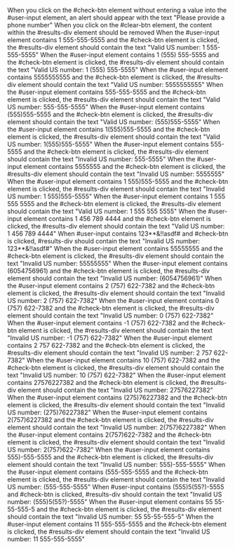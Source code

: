 When you click on the #check-btn element without entering a value into the #user-input element, an alert should appear with the text "Please provide a phone number"
When you click on the #clear-btn element, the content within the #results-div element should be removed
When the #user-input element contains 1 555-555-5555 and the #check-btn element is clicked, the #results-div element should contain the text "Valid US number: 1 555-555-5555"
When the #user-input element contains 1 (555) 555-5555 and the #check-btn element is clicked, the #results-div element should contain the text "Valid US number: 1 (555) 555-5555"
When the #user-input element contains 5555555555 and the #check-btn element is clicked, the #results-div element should contain the text "Valid US number: 5555555555"
When the #user-input element contains 555-555-5555 and the #check-btn element is clicked, the #results-div element should contain the text "Valid US number: 555-555-5555"
When the #user-input element contains (555)555-5555 and the #check-btn element is clicked, the #results-div element should contain the text "Valid US number: (555)555-5555"
When the #user-input element contains 1(555)555-5555 and the #check-btn element is clicked, the #results-div element should contain the text "Valid US number: 1(555)555-5555"
When the #user-input element contains 555-5555 and the #check-btn element is clicked, the #results-div element should contain the text "Invalid US number: 555-5555"
When the #user-input element contains 5555555 and the #check-btn element is clicked, the #results-div element should contain the text "Invalid US number: 5555555"
When the #user-input element contains 1 555)555-5555 and the #check-btn element is clicked, the #results-div element should contain the text "Invalid US number: 1 555)555-5555"
When the #user-input element contains 1 555 555 5555 and the #check-btn element is clicked, the #results-div element should contain the text "Valid US number: 1 555 555 5555"
When the #user-input element contains 1 456 789 4444 and the #check-btn element is clicked, the #results-div element should contain the text "Valid US number: 1 456 789 4444"
When #user-input contains 123**&!!asdf# and #check-btn is clicked, #results-div should contain the text "Invalid US number: 123**&!!asdf#"
When the #user-input element contains 55555555 and the #check-btn element is clicked, the #results-div element should contain the text "Invalid US number: 55555555"
When the #user-input element contains (6054756961) and the #check-btn element is clicked, the #results-div element should contain the text "Invalid US number: (6054756961)"
When the #user-input element contains 2 (757) 622-7382 and the #check-btn element is clicked, the #results-div element should contain the text "Invalid US number: 2 (757) 622-7382"
When the #user-input element contains 0 (757) 622-7382 and the #check-btn element is clicked, the #results-div element should contain the text "Invalid US number: 0 (757) 622-7382"
When the #user-input element contains -1 (757) 622-7382 and the #check-btn element is clicked, the #results-div element should contain the text "Invalid US number: -1 (757) 622-7382"
When the #user-input element contains 2 757 622-7382 and the #check-btn element is clicked, the #results-div element should contain the text "Invalid US number: 2 757 622-7382"
When the #user-input element contains 10 (757) 622-7382 and the #check-btn element is clicked, the #results-div element should contain the text "Invalid US number: 10 (757) 622-7382"
When the #user-input element contains 27576227382 and the #check-btn element is clicked, the #results-div element should contain the text "Invalid US number: 27576227382"
When the #user-input element contains (275)76227382 and the #check-btn element is clicked, the #results-div element should contain the text "Invalid US number: (275)76227382"
When the #user-input element contains 2(757)6227382 and the #check-btn element is clicked, the #results-div element should contain the text "Invalid US number: 2(757)6227382"
When the #user-input element contains 2(757)622-7382 and the #check-btn element is clicked, the #results-div element should contain the text "Invalid US number: 2(757)622-7382"
When the #user-input element contains 555)-555-5555 and the #check-btn element is clicked, the #results-div element should contain the text "Invalid US number: 555)-555-5555"
When the #user-input element contains (555-555-5555 and the #check-btn element is clicked, the #results-div element should contain the text "Invalid US number: (555-555-5555"
When #user-input contains (555)5(55?)-5555 and #check-btn is clicked, #results-div should contain the text "Invalid US number: (555)5(55?)-5555"
When the #user-input element contains 55 55-55-555-5 and the #check-btn element is clicked, the #results-div element should contain the text "Invalid US number: 55 55-55-555-5"
When the #user-input element contains 11 555-555-5555 and the #check-btn element is clicked, the #results-div element should contain the text "Invalid US number: 11 555-555-5555"
